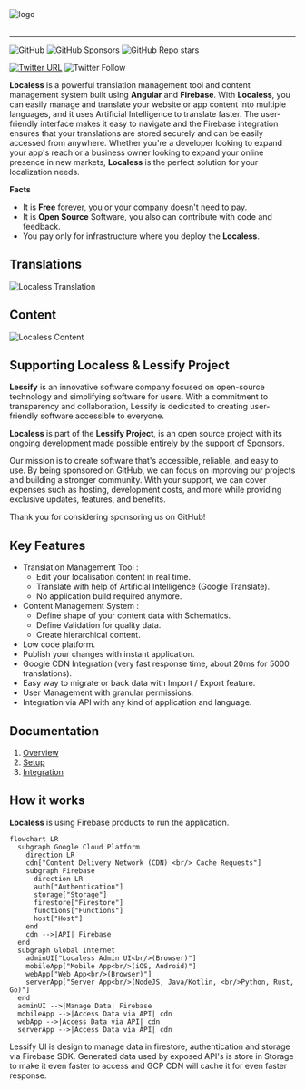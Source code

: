 <picture>
 <source media="(prefers-color-scheme: dark)" srcset="https://github.com/Lessify/localess/wiki/img/logo-white.svg">
 <img src="https://github.com/Lessify/localess/wiki/img/logo-black.svg" alt="logo">
</picture>
<br/>
<br/>

----

![GitHub](https://img.shields.io/github/license/Lessify/localess?style=for-the-badge)
![GitHub Sponsors](https://img.shields.io/github/sponsors/Lessify?style=for-the-badge)
![GitHub Repo stars](https://img.shields.io/github/stars/Lessify/Localess?style=for-the-badge)

[![Twitter URL](https://img.shields.io/twitter/url?label=Share%20on%20Twitter&style=for-the-badge&url=https%3A%2F%2Fgithub.com%2FLessify%2Flocaless)](https://twitter.com/intent/tweet?text=Easy%20way%20to%20manage%20your%20app%20localisation&url=https://github.com/Lessify/localess&hashtags=i18n,internationalization,localization)
![Twitter Follow](https://img.shields.io/twitter/follow/Lessifyio?style=for-the-badge)

**Localess** is a powerful translation management tool and content management system built using **Angular** and **Firebase**.
With **Localess**, you can easily manage and translate your website or app content into multiple languages, and it uses Artificial Intelligence to translate faster.
The user-friendly interface makes it easy to navigate and the Firebase integration ensures that your translations are stored securely and can be easily accessed from anywhere.
Whether you're a developer looking to expand your app's reach or a business owner looking to expand your online presence in new markets,
**Localess** is the perfect solution for your localization needs.

**Facts**

- It is **Free** forever, you or your company doesn't need to pay.
- It is **Open Source** Software, you also can contribute with code and feedback.
- You pay only for infrastructure where you deploy the **Localess**.

## Translations
![Localess Translation](https://github.com/Lessify/localess/wiki/img/translation-animation.webp)

## Content
![Localess Content](https://github.com/Lessify/localess/wiki/img/content-animation.webp)

## Supporting Localess & Lessify Project

**Lessify** is an innovative software company focused on open-source technology and simplifying software for users.
With a commitment to transparency and collaboration, Lessify is dedicated to creating user-friendly software accessible to everyone.

**Localess** is part of the **Lessify Project**, is an open source project with its ongoing development made possible entirely by the support of Sponsors.

Our mission is to create software that's accessible, reliable, and easy to use.
By being sponsored on GitHub, we can focus on improving our projects and building a stronger community.
With your support, we can cover expenses such as hosting, development costs, and more while providing exclusive updates, features, and benefits.

Thank you for considering sponsoring us on GitHub!

## Key Features

- Translation Management Tool :
  - Edit your localisation content in real time.
  - Translate with help of Artificial Intelligence (Google Translate).
  - No application build required anymore.
- Content Management System :
  - Define shape of your content data with Schematics.
  - Define Validation for quality data.
  - Create hierarchical content.
- Low code platform.
- Publish your changes with instant application.
- Google CDN Integration (very fast response time, about 20ms for 5000 translations).
- Easy way to migrate or back data with Import / Export feature.
- User Management with granular permissions.
- Integration via API with any kind of application and language.

## Documentation

1. [Overview](https://github.com/Lessify/localess/wiki)
2. [Setup](https://github.com/Lessify/localess/wiki/Setup)
3. [Integration](https://github.com/Lessify/localess/wiki/Integration)

## How it works

**Localess** is using Firebase products to run the application.

```mermaid
flowchart LR
  subgraph Google Cloud Platform
    direction LR
    cdn["Content Delivery Network (CDN) <br/> Cache Requests"]
    subgraph Firebase
      direction LR
      auth["Authentication"]
      storage["Storage"]
      firestore["Firestore"]
      functions["Functions"]
      host["Host"]
    end
    cdn -->|API| Firebase
  end
  subgraph Global Internet
    adminUI["Localess Admin UI<br/>(Browser)"]
    mobileApp["Mobile App<br/>(iOS, Android)"]
    webApp["Web App<br/>(Browser)"]
    serverApp["Server App<br/>(NodeJS, Java/Kotlin, <br/>Python, Rust, Go)"]
  end
  adminUI -->|Manage Data| Firebase
  mobileApp -->|Access Data via API| cdn
  webApp -->|Access Data via API| cdn
  serverApp -->|Access Data via API| cdn
```

Lessify UI is design to manage data in firestore, authentication and storage via Firebase SDK.
Generated data used by exposed API's is store in Storage to make it even faster to access and GCP CDN will cache it for even faster response.

[//]: # 'netstat -aon | findstr 4000'
[//]: # 'taskkill /PID <PID> /F'
[//]: # 'git commit --amend --reset-author'
